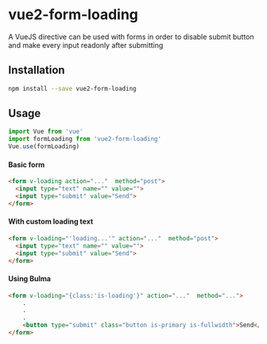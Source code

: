 # vue2-form-loading

A VueJS directive can be used with forms in order to disable submit button and make every input readonly after submitting

## Installation

```bash
npm install --save vue2-form-loading
```

## Usage
```js
import Vue from 'vue'
import formLoading from 'vue2-form-loading'
Vue.use(formLoading)
```

#### Basic form

```html
<form v-loading action="..."  method="post">
  <input type="text" name="" value="">
  <input type="submit" value="Send">
</form>
```

#### With custom loading text

```html
<form v-loading="'loading...'" action="..."  method="post">
  <input type="text" name="" value="">
  <input type="submit" value="Send">
</form>
```

#### Using Bulma

```html
<form v-loading="{class:'is-loading'}" action="..."  method="...">
    .
    .
    .
    <button type="submit" class="button is-primary is-fullwidth">Send</button>
</form>
```
